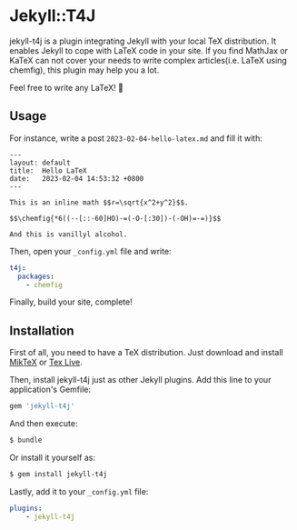 # Jekyll::T4J

jekyll-t4j is a plugin integrating Jekyll with your local TeX distribution. It enables Jekyll to cope with LaTeX code in your site. If you find MathJax or KaTeX can not cover your needs to write complex articles(i.e. LaTeX using chemfig), this plugin may help you a lot.

Feel free to write any LaTeX! &#x1F389;

## Usage

For instance, write a post `2023-02-04-hello-latex.md` and fill it with:

```
---
layout: default
title:  Hello LaTeX
date:   2023-02-04 14:53:32 +0800
---

This is an inline math $$r=\sqrt{x^2+y^2}$$.

$$\chemfig{*6((--[::-60]HO)-=(-O-[:30])-(-OH)=-=)}$$

And this is vanillyl alcohol.
```

Then, open your `_config.yml` file and write:

```yaml
t4j:
  packages:
    - chemfig
```

Finally, build your site, complete!

## Installation

First of all, you need to have a TeX distribution. Just download and install [MikTeX](https://miktex.org/) or [Tex Live](https://tug.org/texlive/).

Then, install jekyll-t4j just as other Jekyll plugins. Add this line to your application's Gemfile:

```ruby
gem 'jekyll-t4j'
```

And then execute:

```sh
$ bundle
```

Or install it yourself as:

```sh
$ gem install jekyll-t4j
```

Lastly, add it to your `_config.yml` file:

```yaml
plugins:
    - jekyll-t4j
```